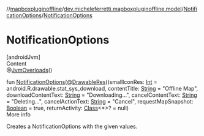 //[mapboxpluginoffline](../../../index.md)/[dev.micheleferretti.mapboxpluginoffline.model](../index.md)/[NotificationOptions](index.md)/[NotificationOptions](-notification-options.md)



# NotificationOptions  
[androidJvm]  
Content  
@[JvmOverloads](https://kotlinlang.org/api/latest/jvm/stdlib/kotlin.jvm/-jvm-overloads/index.html)()  
  
fun [NotificationOptions](-notification-options.md)(@[DrawableRes](https://developer.android.com/reference/kotlin/androidx/annotation/DrawableRes.html)()smallIconRes: [Int](https://kotlinlang.org/api/latest/jvm/stdlib/kotlin/-int/index.html) = android.R.drawable.stat_sys_download, contentTitle: [String](https://kotlinlang.org/api/latest/jvm/stdlib/kotlin/-string/index.html) = "Offline Map", downloadContentText: [String](https://kotlinlang.org/api/latest/jvm/stdlib/kotlin/-string/index.html) = "Downloading…", cancelContentText: [String](https://kotlinlang.org/api/latest/jvm/stdlib/kotlin/-string/index.html) = "Deleting…", cancelActionText: [String](https://kotlinlang.org/api/latest/jvm/stdlib/kotlin/-string/index.html) = "Cancel", requestMapSnapshot: [Boolean](https://kotlinlang.org/api/latest/jvm/stdlib/kotlin/-boolean/index.html) = true, returnActivity: [Class](https://developer.android.com/reference/kotlin/java/lang/Class.html)<*>? = null)  
More info  


Creates a NotificationOptions with the given values.

  



